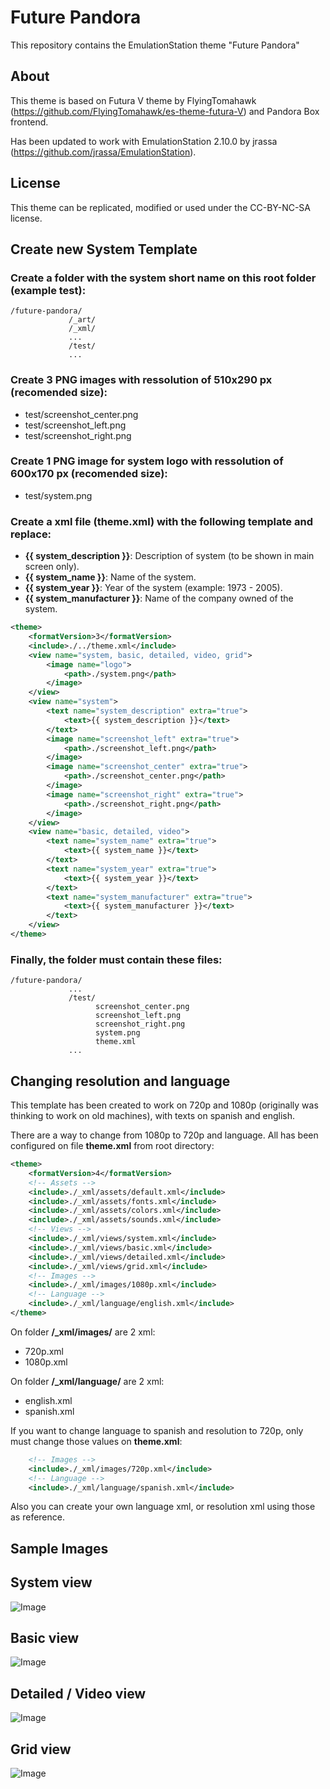 # Future Pandora

This repository contains the EmulationStation theme "Future Pandora" 

About
-----

This theme is based on Futura V theme by FlyingTomahawk (https://github.com/FlyingTomahawk/es-theme-futura-V) and Pandora Box frontend.

Has been updated to work with EmulationStation 2.10.0 by jrassa (https://github.com/jrassa/EmulationStation).

License
-------

This theme can be replicated, modified or used under the CC-BY-NC-SA license.

Create new System Template
--------------------------
### Create a folder with the system short name on this root folder (example **test**):

```
/future-pandora/
             /_art/
             /_xml/
             ...
             /test/
             ...
```

### Create 3 PNG images with ressolution of 510x290 px (recomended size):

- test/screenshot_center.png
- test/screenshot_left.png
- test/screenshot_right.png

### Create 1 PNG image for system logo with ressolution of 600x170 px (recomended size):

- test/system.png

### Create a xml file (**theme.xml**) with the following template and replace:

- **{{ system_description }}**: Description of system (to be shown in main screen only).
- **{{ system_name }}**: Name of the system.
- **{{ system_year }}**: Year of the system (example: 1973 - 2005).
- **{{ system_manufacturer }}**: Name of the company owned of the system.


```xml
<theme>
    <formatVersion>3</formatVersion>
    <include>./../theme.xml</include>
	<view name="system, basic, detailed, video, grid">
        <image name="logo">
            <path>./system.png</path>
        </image>
    </view>
	<view name="system">
		<text name="system_description" extra="true">
			<text>{{ system_description }}</text>
		</text>	
		<image name="screenshot_left" extra="true">
			<path>./screenshot_left.png</path>			
		</image>
		<image name="screenshot_center" extra="true">
			<path>./screenshot_center.png</path>
		</image>			
		<image name="screenshot_right" extra="true">
			<path>./screenshot_right.png</path>
		</image>
	</view>
	<view name="basic, detailed, video">
		<text name="system_name" extra="true">
			<text>{{ system_name }}</text>
		</text>		
		<text name="system_year" extra="true">
			<text>{{ system_year }}</text>
		</text>	
		<text name="system_manufacturer" extra="true">
			<text>{{ system_manufacturer }}</text>
		</text>				
	</view>		
</theme>
```

### Finally, the folder must contain these files:

```
/future-pandora/
             ...
             /test/
                   screenshot_center.png
                   screenshot_left.png
                   screenshot_right.png
                   system.png
                   theme.xml
             ...
```

Changing resolution and language
--------------------------------

This template has been created to work on 720p and 1080p (originally was thinking to work on old machines), with texts on spanish and english.

There are a way to change from 1080p to 720p and language. All has been configured on file **theme.xml** from root directory:

```xml
<theme>
	<formatVersion>4</formatVersion>
	<!-- Assets -->
	<include>./_xml/assets/default.xml</include>
	<include>./_xml/assets/fonts.xml</include>
	<include>./_xml/assets/colors.xml</include>
	<include>./_xml/assets/sounds.xml</include>
	<!-- Views -->
	<include>./_xml/views/system.xml</include>
	<include>./_xml/views/basic.xml</include>
	<include>./_xml/views/detailed.xml</include>
	<include>./_xml/views/grid.xml</include>
	<!-- Images -->
	<include>./_xml/images/1080p.xml</include>
	<!-- Language -->
	<include>./_xml/language/english.xml</include>
</theme>
```

On folder **/_xml/images/** are 2 xml:

- 720p.xml
- 1080p.xml

On folder **/_xml/language/** are 2 xml:

- english.xml
- spanish.xml

If you want to change language to spanish and resolution to 720p, only must change those values on **theme.xml**:

```xml
	<!-- Images -->
	<include>./_xml/images/720p.xml</include>
	<!-- Language -->
	<include>./_xml/language/spanish.xml</include>
```

Also you can create your own language xml, or resolution xml using those as reference.

Sample Images
-------------

## **System view**

![Image](https://i.imgur.com/iX5SRwp.png)

## **Basic view**

![Image](https://i.imgur.com/RcnoAaE.png)

## **Detailed / Video view**

![Image](https://i.imgur.com/O30tpPV.png)

## **Grid view**

![Image](https://i.imgur.com/n9pitOl.png)

